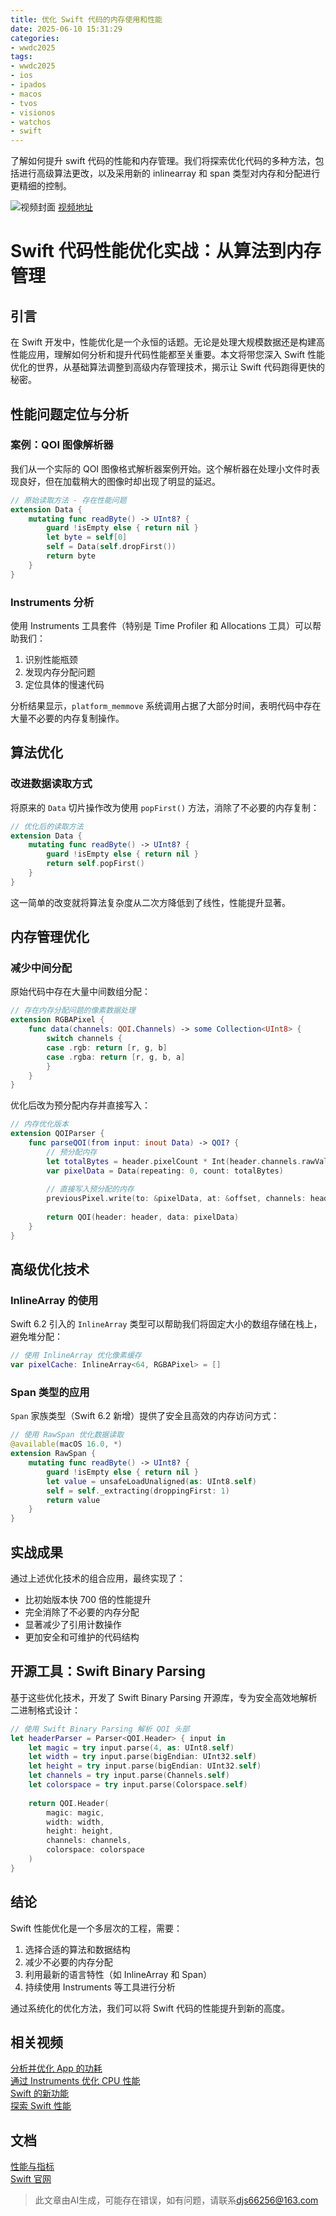 ```yaml
---
title: 优化 Swift 代码的内存使用和性能
date: 2025-06-10 15:31:29
categories:
- wwdc2025
tags:
- wwdc2025
- ios
- ipados
- macos
- tvos
- visionos
- watchos
- swift
---
```

了解如何提升 swift 代码的性能和内存管理。我们将探索优化代码的多种方法，包括进行高级算法更改，以及采用新的 inlinearray 和 span 类型对内存和分配进行更精细的控制。
<!--more-->

![视频封面](https://devimages-cdn.apple.com/wwdc-services/images/3055294D-836B-4513-B7B0-0BC5666246B0/10034/10034_wide_250x141_2x.jpg)
[视频地址](https://developer.apple.com/cn/videos/play/wwdc2025/312/)

# Swift 代码性能优化实战：从算法到内存管理

## 引言
在 Swift 开发中，性能优化是一个永恒的话题。无论是处理大规模数据还是构建高性能应用，理解如何分析和提升代码性能都至关重要。本文将带您深入 Swift 性能优化的世界，从基础算法调整到高级内存管理技术，揭示让 Swift 代码跑得更快的秘密。

## 性能问题定位与分析

### 案例：QOI 图像解析器
我们从一个实际的 QOI 图像格式解析器案例开始。这个解析器在处理小文件时表现良好，但在加载稍大的图像时却出现了明显的延迟。

```swift
// 原始读取方法 - 存在性能问题
extension Data {
    mutating func readByte() -> UInt8? {
        guard !isEmpty else { return nil }
        let byte = self[0]
        self = Data(self.dropFirst())
        return byte
    }
}
```

### Instruments 分析
使用 Instruments 工具套件（特别是 Time Profiler 和 Allocations 工具）可以帮助我们：
1. 识别性能瓶颈
2. 发现内存分配问题
3. 定位具体的慢速代码

分析结果显示，`platform_memmove` 系统调用占据了大部分时间，表明代码中存在大量不必要的内存复制操作。

## 算法优化

### 改进数据读取方式
将原来的 `Data` 切片操作改为使用 `popFirst()` 方法，消除了不必要的内存复制：

```swift
// 优化后的读取方法
extension Data {
    mutating func readByte() -> UInt8? {
        guard !isEmpty else { return nil }
        return self.popFirst()
    }
}
```

这一简单的改变就将算法复杂度从二次方降低到了线性，性能提升显著。

## 内存管理优化

### 减少中间分配
原始代码中存在大量中间数组分配：

```swift
// 存在内存分配问题的像素数据处理
extension RGBAPixel {
    func data(channels: QOI.Channels) -> some Collection<UInt8> {
        switch channels {
        case .rgb: return [r, g, b]
        case .rgba: return [r, g, b, a]
        }
    }
}
```

优化后改为预分配内存并直接写入：

```swift
// 内存优化版本
extension QOIParser {
    func parseQOI(from input: inout Data) -> QOI? {
        // 预分配内存
        let totalBytes = header.pixelCount * Int(header.channels.rawValue)
        var pixelData = Data(repeating: 0, count: totalBytes)
        
        // 直接写入预分配的内存
        previousPixel.write(to: &pixelData, at: &offset, channels: header.channels)
        
        return QOI(header: header, data: pixelData)
    }
}
```

## 高级优化技术

### InlineArray 的使用
Swift 6.2 引入的 `InlineArray` 类型可以帮助我们将固定大小的数组存储在栈上，避免堆分配：

```swift
// 使用 InlineArray 优化像素缓存
var pixelCache: InlineArray<64, RGBAPixel> = []
```

### Span 类型的应用
`Span` 家族类型（Swift 6.2 新增）提供了安全且高效的内存访问方式：

```swift
// 使用 RawSpan 优化数据读取
@available(macOS 16.0, *)
extension RawSpan {
    mutating func readByte() -> UInt8? {
        guard !isEmpty else { return nil }
        let value = unsafeLoadUnaligned(as: UInt8.self)
        self = self._extracting(droppingFirst: 1)
        return value
    }
}
```

## 实战成果
通过上述优化技术的组合应用，最终实现了：
- 比初始版本快 700 倍的性能提升
- 完全消除了不必要的内存分配
- 显著减少了引用计数操作
- 更加安全和可维护的代码结构

## 开源工具：Swift Binary Parsing
基于这些优化技术，开发了 Swift Binary Parsing 开源库，专为安全高效地解析二进制格式设计：

```swift
// 使用 Swift Binary Parsing 解析 QOI 头部
let headerParser = Parser<QOI.Header> { input in
    let magic = try input.parse(4, as: UInt8.self)
    let width = try input.parse(bigEndian: UInt32.self)
    let height = try input.parse(bigEndian: UInt32.self)
    let channels = try input.parse(Channels.self)
    let colorspace = try input.parse(Colorspace.self)
    
    return QOI.Header(
        magic: magic,
        width: width,
        height: height,
        channels: channels,
        colorspace: colorspace
    )
}
```

## 结论
Swift 性能优化是一个多层次的工程，需要：
1. 选择合适的算法和数据结构
2. 减少不必要的内存分配
3. 利用最新的语言特性（如 InlineArray 和 Span）
4. 持续使用 Instruments 等工具进行分析

通过系统化的优化方法，我们可以将 Swift 代码的性能提升到新的高度。

## 相关视频
[分析并优化 App 的功耗](https://developer.apple.com/videos/play/wwdc2025/226)  
[通过 Instruments 优化 CPU 性能](https://developer.apple.com/videos/play/wwdc2025/308)  
[Swift 的新功能](https://developer.apple.com/videos/play/wwdc2025/245)  
[探索 Swift 性能](https://developer.apple.com/videos/play/wwdc2024/10217)  

## 文档
[性能与指标](https://developer.apple.com/documentation/Xcode/performance-and-metrics)  
[Swift 官网](https://www.swift.org)
> 此文章由AI生成，可能存在错误，如有问题，请联系[djs66256@163.com](djs66256@163.com)